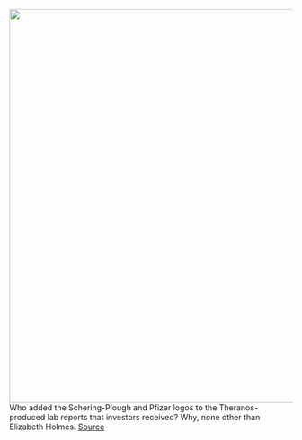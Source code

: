 <img src='https://cdn.vox-cdn.com/thumbor/Hl1lmrwwn10YrOTjmewd8hQRv80=/0x0:2971x3525/1200x675/filters:focal(1405x675:1879x1149)/cdn.vox-cdn.com/uploads/chorus_image/image/70185607/1236751419.0.jpg' width='700px' /><br/>
Who added the Schering-Plough and Pfizer logos to the Theranos-produced lab reports that investors received? Why, none other than Elizabeth Holmes.
<a href='https://www.theverge.com/2021/11/23/22799756/elizabeth-holmes-pfizer-logo-confession'> Source <a/>